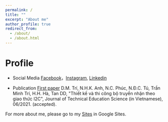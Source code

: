 ```yaml
---
permalink: /
title: ""
excerpt: "About me"
author_profile: true
redirect_from: 
  - /about/
  - /about.html
---
```



# Profile
* Social Media [Facebook](https://fb.com/tristana.tran1507)，[Instagram](https://www.instagram.com/minhh.triii/), [Linkedin](https://www.linkedin.com/in/ttri150799/)

* Publication [First paper](https://tapchikhgdkt.hcmute.edu.vn/) D.M. Trí, N.H.K. Anh, N.C. Phúc, N.Đ.C. Tú, Trần Minh Trí, H.H. Hà, Tan DD, "Thiết kế và thi công bộ truyền nhận theo giao thức I2C", Journal of Technical Education Science (in Vietnamese), 06/2021. (accepted).


For more about me, please go to my [Sites](https://sites.google.com/view/aristrann) in Google Sites. 
